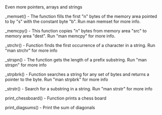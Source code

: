 Even more pointers, arrays and strings


_memset() - The function fills the first "n" bytes of the memory area pointed to by "s" with the constant byte "b". Run man memset for more info.


_memcpy() - This function copies "n" bytes from memory area "src" to memory area "dest". Run "man memcpy" for more info.


_strchr() - Function finds the first occurrence of a character in a string. Run "man strchr" for more info


_strspn() - The function gets the length of a prefix substring. Run "man strspn" for more info


_strpbrk() - Function searches a string for any set of bytes and returns a pointer to the byte. Run "man strpbrk" for more info


_strstr() - Search for a substring in a string. Run "man strstr" for more info


print_chessboard() - Function prints a chess board


print_diagsums() - Print the sum of diagonals


